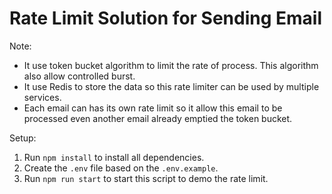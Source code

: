 # Rate Limit Solution for Sending Email

Note:

- It use token bucket algorithm to limit the rate of process. This algorithm also allow controlled burst.
- It use Redis to store the data so this rate limiter can be used by multiple services.
- Each email can has its own rate limit so it allow this email to be processed even another email already emptied the token bucket.

Setup:

1. Run `npm install` to install all dependencies.
2. Create the `.env` file based on the `.env.example`.
3. Run `npm run start` to start this script to demo the rate limit.
